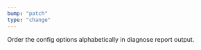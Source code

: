 ```yaml
---
bump: "patch"
type: "change"
---
```


Order the config options alphabetically in diagnose report output.
